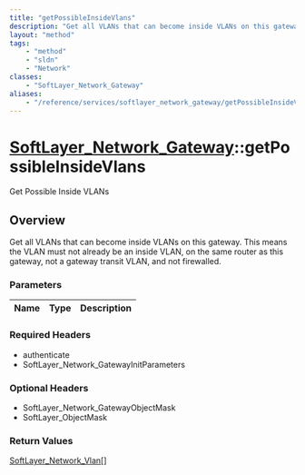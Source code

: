 ```yaml
---
title: "getPossibleInsideVlans"
description: "Get all VLANs that can become inside VLANs on this gateway. This means the VLAN must not already be an inside VLAN, on t... "
layout: "method"
tags:
    - "method"
    - "sldn"
    - "Network"
classes:
    - "SoftLayer_Network_Gateway"
aliases:
    - "/reference/services/softlayer_network_gateway/getPossibleInsideVlans"
---
```

# [SoftLayer_Network_Gateway](/reference/services/SoftLayer_Network_Gateway)::getPossibleInsideVlans

Get Possible Inside VLANs


## Overview 
Get all VLANs that can become inside VLANs on this gateway. This means the VLAN must not already be an inside VLAN, on the same router as this gateway, not a gateway transit VLAN, and not firewalled. 

### Parameters 
|Name | Type | Description |
| --- | --- | --- |


### Required Headers
* authenticate
* SoftLayer_Network_GatewayInitParameters

### Optional Headers
* SoftLayer_Network_GatewayObjectMask
* SoftLayer_ObjectMask

### Return Values
<a href='/reference/datatypes/SoftLayer_Network_Vlan'>SoftLayer_Network_Vlan[] </a>

